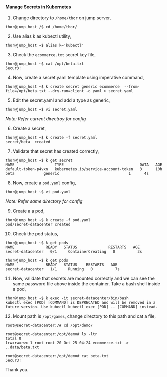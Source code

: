 #### Manage Secrets in Kubernetes

1. Change directory to `/home/thor` on jump server,

```
thor@jump_host /$ cd /home/thor/
```

2. Use alias k as kubectl utility,

```
thor@jump_host ~$ alias k='kubectl'
```

3. Check the `ecommerce.txt` secret key file,

```
thor@jump_host ~$ cat /opt/beta.txt
5ecur3!
```

4. Now, create a secret.yaml template using imperative command,

```
thor@jump_host ~$ k create secret generic ecommerce  --from-file=/opt/beta.txt --dry-run=client -o yaml > secret.yaml
```

5. Edit the secret.yaml and add a type as generic,

```
thor@jump_host ~$ vi secret.yaml
```
*Note: Refer current directroy for config*

6. Create a secret,

```
thor@jump_host ~$ k create -f secret.yaml
secret/beta  created
```

7. Validate that secret has created correctly,

```
thor@jump_host ~$ k get secret
NAME                  TYPE                                  DATA   AGE
default-token-p4vxn   kubernetes.io/service-account-token   3      10h
beta             generic                               1      4s
```

8. Now, create a `pod.yaml` config,

```
thor@jump_host ~$ vi pod.yaml
```
*Note: Refer same directory for config*

9. Create a a pod,

```
thor@jump_host ~$ k create -f pod.yaml
pod/secret-datacenter created
```

10. Check the pod status,

```
thor@jump_host ~$ k get pods
NAME              READY   STATUS              RESTARTS   AGE
secret-datacenter   0/1     ContainerCreating   0          3s

thor@jump_host ~$ k get pods
NAME              READY   STATUS    RESTARTS   AGE
secret-datacenter   1/1     Running   0          7s
```

11. Now, validate that secrets are mounted correctly and we can see the same password file above inside the container. Take a bash shell inside a pod,

```
thor@jump_host ~$ k exec -it secret-datacenter/bin/bash
kubectl exec [POD] [COMMAND] is DEPRECATED and will be removed in a future version. Use kubectl kubectl exec [POD] -- [COMMAND] instead.
```

12. Mount path is `/opt/games`, change directory to this path and cat a file,

```
root@secret-datacenter:/# cd /opt/demo/

root@secret-datacenter:/opt/demo# ls -ltr
total 0
lrwxrwxrwx 1 root root 20 Oct 25 04:24 ecommerce.txt -> ..data/beta.txt

root@secret-datacenter:/opt/demo# cat beta.txt
5ecur3!
```

Thank you.
